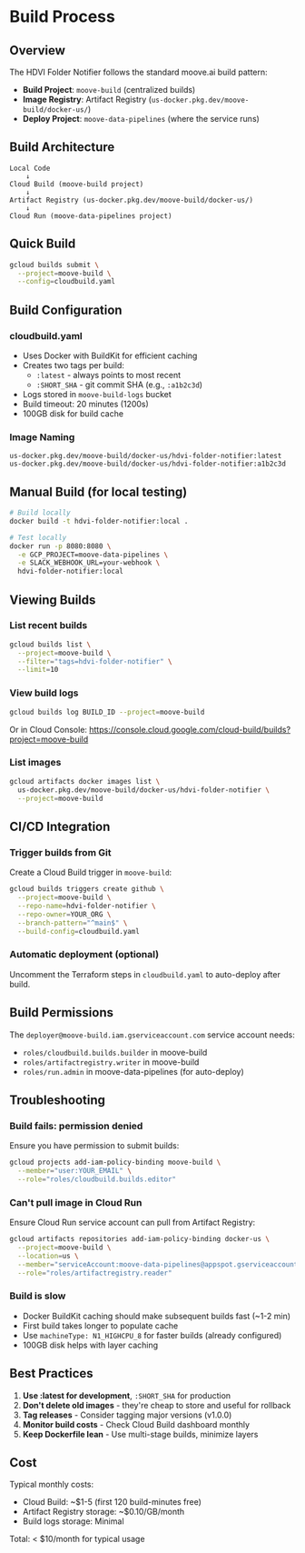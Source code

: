 # Build Process

## Overview

The HDVI Folder Notifier follows the standard moove.ai build pattern:
- **Build Project**: `moove-build` (centralized builds)
- **Image Registry**: Artifact Registry (`us-docker.pkg.dev/moove-build/docker-us/`)
- **Deploy Project**: `moove-data-pipelines` (where the service runs)

## Build Architecture

```
Local Code
    ↓
Cloud Build (moove-build project)
    ↓
Artifact Registry (us-docker.pkg.dev/moove-build/docker-us/)
    ↓
Cloud Run (moove-data-pipelines project)
```

## Quick Build

```bash
gcloud builds submit \
  --project=moove-build \
  --config=cloudbuild.yaml
```

## Build Configuration

### cloudbuild.yaml

- Uses Docker with BuildKit for efficient caching
- Creates two tags per build:
  - `:latest` - always points to most recent
  - `:SHORT_SHA` - git commit SHA (e.g., `:a1b2c3d`)
- Logs stored in `moove-build-logs` bucket
- Build timeout: 20 minutes (1200s)
- 100GB disk for build cache

### Image Naming

```
us-docker.pkg.dev/moove-build/docker-us/hdvi-folder-notifier:latest
us-docker.pkg.dev/moove-build/docker-us/hdvi-folder-notifier:a1b2c3d
```

## Manual Build (for local testing)

```bash
# Build locally
docker build -t hdvi-folder-notifier:local .

# Test locally
docker run -p 8080:8080 \
  -e GCP_PROJECT=moove-data-pipelines \
  -e SLACK_WEBHOOK_URL=your-webhook \
  hdvi-folder-notifier:local
```

## Viewing Builds

### List recent builds

```bash
gcloud builds list \
  --project=moove-build \
  --filter="tags=hdvi-folder-notifier" \
  --limit=10
```

### View build logs

```bash
gcloud builds log BUILD_ID --project=moove-build
```

Or in Cloud Console:
https://console.cloud.google.com/cloud-build/builds?project=moove-build

### List images

```bash
gcloud artifacts docker images list \
  us-docker.pkg.dev/moove-build/docker-us/hdvi-folder-notifier \
  --project=moove-build
```

## CI/CD Integration

### Trigger builds from Git

Create a Cloud Build trigger in `moove-build`:

```bash
gcloud builds triggers create github \
  --project=moove-build \
  --repo-name=hdvi-folder-notifier \
  --repo-owner=YOUR_ORG \
  --branch-pattern="^main$" \
  --build-config=cloudbuild.yaml
```

### Automatic deployment (optional)

Uncomment the Terraform steps in `cloudbuild.yaml` to auto-deploy after build.

## Build Permissions

The `deployer@moove-build.iam.gserviceaccount.com` service account needs:
- `roles/cloudbuild.builds.builder` in moove-build
- `roles/artifactregistry.writer` in moove-build
- `roles/run.admin` in moove-data-pipelines (for auto-deploy)

## Troubleshooting

### Build fails: permission denied

Ensure you have permission to submit builds:
```bash
gcloud projects add-iam-policy-binding moove-build \
  --member="user:YOUR_EMAIL" \
  --role="roles/cloudbuild.builds.editor"
```

### Can't pull image in Cloud Run

Ensure Cloud Run service account can pull from Artifact Registry:
```bash
gcloud artifacts repositories add-iam-policy-binding docker-us \
  --project=moove-build \
  --location=us \
  --member="serviceAccount:moove-data-pipelines@appspot.gserviceaccount.com" \
  --role="roles/artifactregistry.reader"
```

### Build is slow

- Docker BuildKit caching should make subsequent builds fast (~1-2 min)
- First build takes longer to populate cache
- Use `machineType: N1_HIGHCPU_8` for faster builds (already configured)
- 100GB disk helps with layer caching

## Best Practices

1. **Use :latest for development**, `:SHORT_SHA` for production
2. **Don't delete old images** - they're cheap to store and useful for rollback
3. **Tag releases** - Consider tagging major versions (v1.0.0)
4. **Monitor build costs** - Check Cloud Build dashboard monthly
5. **Keep Dockerfile lean** - Use multi-stage builds, minimize layers

## Cost

Typical monthly costs:
- Cloud Build: ~$1-5 (first 120 build-minutes free)
- Artifact Registry storage: ~$0.10/GB/month
- Build logs storage: Minimal

Total: < $10/month for typical usage

